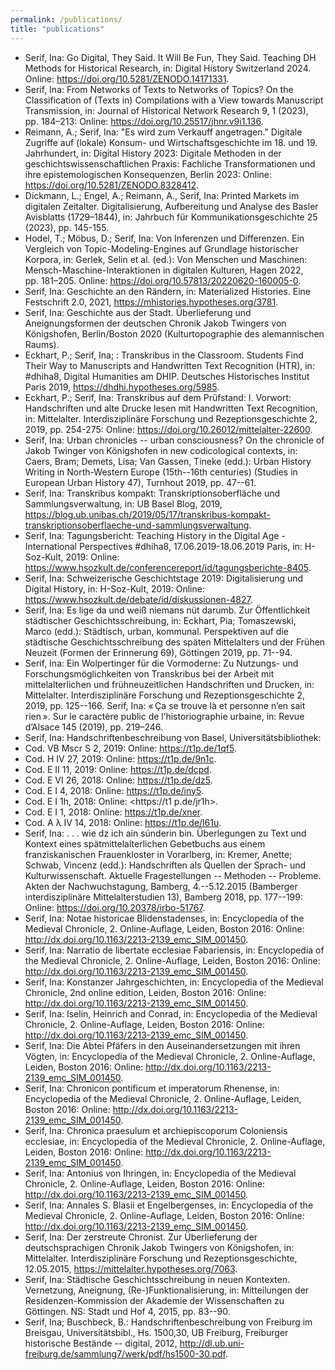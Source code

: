 ```yaml
---
permalink: /publications/
title: "publications"
---
```


- Serif, Ina: Go Digital, They Said. It Will Be Fun, They Said. Teaching DH Methods for Historical Research, in: Digital History Switzerland 2024. Online: <https://doi.org/10.5281/ZENODO.14171331>.
- Serif, Ina: From Networks of Texts to Networks of Topics? On the Classification of (Texts in) Compilations with a View towards Manuscript Transmission, in: Journal of Historical Network Research 9, 1 (2023), pp. 184–213: Online: <https://doi.org/10.25517/jhnr.v9i1.136>.
- Reimann, A.; Serif, Ina: "Es wird zum Verkauff angetragen." Digitale Zugriffe auf (lokale) Konsum- und Wirtschaftsgeschichte im 18. und 19. Jahrhundert, in: Digital History 2023: Digitale Methoden in der geschichtswissenschaftlichen Praxis: Fachliche Transformationen und ihre epistemologischen Konsequenzen, Berlin 2023: Online: <https://doi.org/10.5281/ZENODO.8328412>.
- Dickmann, L.; Engel, A.; Reimann, A., Serif, Ina: Printed Markets im digitalen Zeitalter. Digitalisierung, Aufbereitung und Analyse des Basler Avisblatts (1729–1844), in: Jahrbuch für Kommunikationsgeschichte 25 (2023), pp. 145-155.
- Hodel, T.; Möbus, D.; Serif, Ina: Von Inferenzen und Differenzen. Ein Vergleich von Topic-Modeling-Engines auf Grundlage historischer Korpora, in: Gerlek, Selin et al. (ed.): Von Menschen und Maschinen: Mensch-Maschine-Interaktionen in digitalen Kulturen, Hagen 2022, pp. 181–205. Online: <https://doi.org/10.57813/20220620-160005-0>.
- Serif, Ina: Geschichte an den Rändern, in: Materialized Histories. Eine Festschrift 2.0, 2021, <https://mhistories.hypotheses.org/3781>.
- Serif, Ina: Geschichte aus der Stadt. Überlieferung und Aneignungsformen der deutschen Chronik Jakob Twingers von Königshofen, Berlin/Boston 2020 (Kulturtopographie des alemannischen Raums).
- Eckhart, P.; Serif, Ina; : Transkribus in the Classroom. Students Find Their Way to Manuscripts and Handwritten Text Recognition (HTR), in: #dhiha8, Digital Humanities am DHIP. Deutsches Historisches Institut Paris 2019, <https://dhdhi.hypotheses.org/5985>.
-  Eckhart, P.; Serif, Ina: Transkribus auf dem Prüfstand: I. Vorwort: Handschriften und alte Drucke lesen mit Handwritten Text Recognition, in: Mittelalter. Interdisziplinäre Forschung und Rezeptionsgeschichte 2, 2019, pp. 254-275: Online: <https://doi.org/10.26012/mittelalter-22600>.
-  Serif, Ina: Urban chronicles -- urban consciousness? On the chronicle of Jakob Twinger von Königshofen in new codicological contexts, in: Caers, Bram; Demets, Lisa; Van Gassen, Tineke (edd.): Urban History Writing in North-Western Europe (15th--16th centuries) (Studies in European Urban History 47), Turnhout 2019, pp. 47--61.
-  Serif, Ina: Transkribus kompakt: Transkriptionsoberfläche und Sammlungsverwaltung, in: UB Basel Blog, 2019, <https://blog.ub.unibas.ch/2019/05/17/transkribus-kompakt-transkriptionsoberflaeche-und-sammlungsverwaltung>.
-  Serif, Ina: Tagungsbericht: Teaching History in the Digital Age - International Perspectives #dhiha8, 17.06.2019-18.06.2019 Paris, in: H-Soz-Kult, 2019: Online: <https://www.hsozkult.de/conferencereport/id/tagungsberichte-8405>.
-  Serif, Ina: Schweizerische Geschichtstage 2019: Digitalisierung und Digital History, in: H-Soz-Kult, 2019: Online: <https://www.hsozkult.de/debate/id/diskussionen-4827>.
-  Serif, Ina: Es lige da und weiß niemans nüt darumb. Zur Öffentlichkeit städtischer Geschichtsschreibung, in: Eckhart, Pia; Tomaszewski, Marco (edd.): Städtisch, urban, kommunal. Perspektiven auf die städtische Geschichtsschreibung des späten Mittelalters und der Frühen Neuzeit (Formen der Erinnerung 69), Göttingen 2019, pp. 71--94.
-  Serif, Ina: Ein Wolpertinger für die Vormoderne: Zu Nutzungs- und Forschungsmöglichkeiten von Transkribus bei der Arbeit mit mittelalterlichen und frühneuzeitlichen Handschriften und Drucken, in: Mittelalter. Interdisziplinäre Forschung und Rezeptionsgeschichte 2, 2019, pp. 125--166.
Serif, Ina: « Ça se trouve là et personne n’en sait rien ». Sur le caractère public de l’historiographie urbaine, in: Revue d’Alsace 145 (2019), pp. 219–246.
-  Serif, Ina: Handschriftenbeschreibung von Basel, Universitätsbibliothek:
  - Cod. VB Mscr S 2, 2019: Online: <https://t1p.de/1qf5>.
  - Cod. H IV 27, 2019: Online: <https://t1p.de/9n1c>.
  - Cod. E II 11, 2019: Online: <https://t1p.de/dcpd>.
  - Cod. E VI 26, 2018: Online: <https://t1p.de/dz5>.
  - Cod. E I 4, 2018: Online: <https://t1p.de/iny5>.
  - Cod. E I 1h, 2018: Online: <https://t1 p.de/jr1h>.
  - Cod. E I 1, 2018: Online: <https://t1p.de/xner>.
  - Cod. A λ IV 14, 2018: Online: <https://t1p.de/l61u>.
- Serif, Ina: . . . wie dz ich ain súnderin bin. Überlegungen zu Text und Kontext eines spätmittelalterlichen Gebetbuchs aus einem franziskanischen Frauenkloster in Vorarlberg, in: Kremer, Anette; Schwab, Vincenz (edd.): Handschriften als Quellen der Sprach- und Kulturwissenschaft. Aktuelle Fragestellungen -- Methoden -- Probleme. Akten der Nachwuchstagung, Bamberg, 4.--5.12.2015 (Bamberger interdisziplinäre Mittelalterstudien 13), Bamberg 2018, pp. 177--199: Online: <https://doi.org/10.20378/irbo-51767>.
- Serif, Ina: Notae historicae Blidenstadenses, in: Encyclopedia of the Medieval Chronicle, 2. Online-Auflage, Leiden, Boston 2016: Online: <http://dx.doi.org/10.1163/2213-2139_emc_SIM_001450>.
- Serif, Ina: Narratio de libertate ecclesiae Fabariensis, in: Encyclopedia of the Medieval Chronicle, 2. Online-Auflage, Leiden, Boston 2016: Online: <http://dx.doi.org/10.1163/2213-2139_emc_SIM_001450>.
- Serif, Ina: Konstanzer Jahrgeschichten, in: Encyclopedia of the Medieval Chronicle, 2nd online edition, Leiden, Boston 2016: Online: <http://dx.doi.org/10.1163/2213-2139_emc_SIM_001450>.
- Serif, Ina: Iselin, Heinrich and Conrad, in: Encyclopedia of the Medieval Chronicle, 2. Online-Auflage, Leiden, Boston 2016: Online: <http://dx.doi.org/10.1163/2213-2139_emc_SIM_001450>.
- Serif, Ina: Die Abtei Pfäfers in den Auseinandersetzungen mit ihren Vögten, in: Encyclopedia of the Medieval Chronicle, 2. Online-Auflage, Leiden, Boston 2016: Online: <http://dx.doi.org/10.1163/2213-2139_emc_SIM_001450>.
- Serif, Ina: Chronicon pontificum et imperatorum Rhenense, in: Encyclopedia of the Medieval Chronicle, 2. Online-Auflage, Leiden, Boston 2016: Online: <http://dx.doi.org/10.1163/2213-2139_emc_SIM_001450>.
- Serif, Ina: Chronica praesulum et archiepiscoporum Coloniensis ecclesiae, in: Encyclopedia of the Medieval Chronicle, 2. Online-Auflage, Leiden, Boston 2016: Online: <http://dx.doi.org/10.1163/2213-2139_emc_SIM_001450>.
- Serif, Ina: Antonius von Ihringen, in: Encyclopedia of the Medieval Chronicle, 2. Online-Auflage, Leiden, Boston 2016: Online: <http://dx.doi.org/10.1163/2213-2139_emc_SIM_001450>.
- Serif, Ina: Annales S. Blasii et Engelbergenses, in: Encyclopedia of the Medieval Chronicle, 2. Online-Auflage, Leiden, Boston 2016: Online: <http://dx.doi.org/10.1163/2213-2139_emc_SIM_001450>.
- Serif, Ina: Der zerstreute Chronist. Zur Überlieferung der deutschsprachigen Chronik Jakob Twingers von Königshofen, in: Mittelalter. Interdisziplinäre Forschung und Rezeptionsgeschichte, 12.05.2015, <https://mittelalter.hypotheses.org/7063>.
- Serif, Ina: Städtische Geschichtsschreibung in neuen Kontexten. Vernetzung, Aneignung, (Re-)Funktionalisierung, in: Mitteilungen der Residenzen-Kommission der Akademie der Wissenschaften zu Göttingen. NS: Stadt und Hof 4, 2015, pp. 83--90.
- Serif, Ina; Buschbeck, B.: Handschriftenbeschreibung von Freiburg im Breisgau, Universitätsbibl., Hs. 1500,30, UB Freiburg, Freiburger historische Bestände -- digital, 2012, <http://dl.ub.uni-freiburg.de/sammlung7/werk/pdf/hs1500-30.pdf>.
